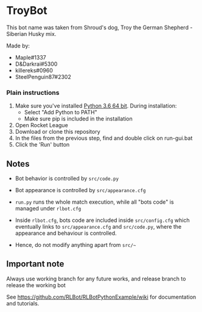 # TroyBot
This bot name was taken from Shroud's dog, Troy the German Shepherd - Siberian Husky mix.

Made by:
- Maple#1337
- D&Darkrai#5300
- killereks#0960
- SteelPenguin87#2302

### Plain instructions

1. Make sure you've installed [Python 3.6 64 bit](https://www.python.org/ftp/python/3.6.5/python-3.6.5-amd64.exe). During installation:
   - Select "Add Python to PATH"
   - Make sure pip is included in the installation
2. Open Rocket League
3. Download or clone this repository
3. In the files from the previous step, find and double click on run-gui.bat
4. Click the 'Run' button


## Notes

- Bot behavior is controlled by `src/code.py`

- Bot appearance is controlled by `src/appearance.cfg`

- `run.py` runs the whole match execution, while all "bots code" is managed under `rlbot.cfg`

- Inside `rlbot.cfg`, bots code are included inside `src/config.cfg` which eventually links to `src/appearance.cfg` and `src/code.py`, where the appearance and behaviour is controlled.

- Hence, do not modify anything apart from `src/~`

## Important note
Always use working branch for any future works, and release branch to release the working bot

See https://github.com/RLBot/RLBotPythonExample/wiki for documentation and tutorials.
